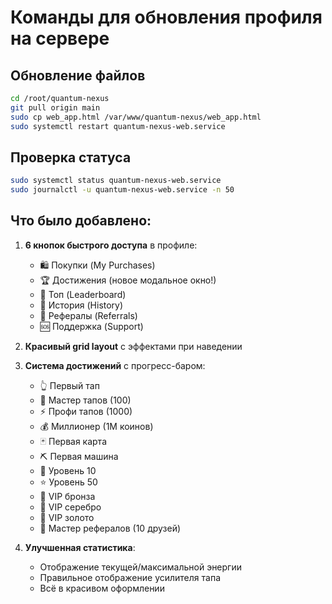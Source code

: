 # Команды для обновления профиля на сервере

## Обновление файлов

```bash
cd /root/quantum-nexus
git pull origin main
sudo cp web_app.html /var/www/quantum-nexus/web_app.html
sudo systemctl restart quantum-nexus-web.service
```

## Проверка статуса

```bash
sudo systemctl status quantum-nexus-web.service
sudo journalctl -u quantum-nexus-web.service -n 50
```

## Что было добавлено:

1. **6 кнопок быстрого доступа** в профиле:
   - 🛍️ Покупки (My Purchases)
   - 🏆 Достижения (новое модальное окно!)
   - 🏅 Топ (Leaderboard)
   - 📜 История (History)
   - 👥 Рефералы (Referrals)
   - 🆘 Поддержка (Support)

2. **Красивый grid layout** с эффектами при наведении

3. **Система достижений** с прогресс-баром:
   - 👆 Первый тап
   - 🎯 Мастер тапов (100)
   - ⚡ Профи тапов (1000)
   - 💰 Миллионер (1M коинов)
   - 🃏 Первая карта
   - ⛏️ Первая машина
   - 🌟 Уровень 10
   - ⭐ Уровень 50
   - 🥉 VIP бронза
   - 🥈 VIP серебро
   - 🥇 VIP золото
   - 👥 Мастер рефералов (10 друзей)

4. **Улучшенная статистика**:
   - Отображение текущей/максимальной энергии
   - Правильное отображение усилителя тапа
   - Всё в красивом оформлении

